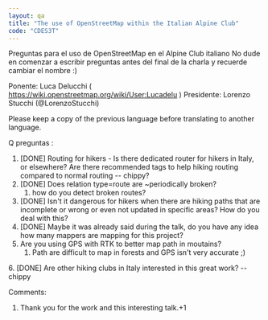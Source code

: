 ```yaml
---
layout: qa
title: "The use of OpenStreetMap within the Italian Alpine Club"
code: "CDES3T"
---
```

<span class="underline">Preguntas para el uso de OpenStreetMap en el
Alpine Club italiano</span>
No dude en comenzar a escribir preguntas antes del final de la charla y
recuerde cambiar el nombre :)

Ponente: Luca Delucchi (
<https://wiki.openstreetmap.org/wiki/User:Lucadelu> )
Presidente: Lorenzo Stucchi (@LorenzoStucchi)

Please keep a copy of the previous language before translating to
another language.

Q preguntas :

1.  \[DONE\] Routing for hikers - Is there dedicated router for hikers
    in Italy, or elsewhere? Are there recommended tags to help hiking
    routing compared to normal routing -- chippy?
2.  \[DONE\] Does relation type=route are ~periodically broken?
    1.  how do you detect broken routes?
3.  \[DONE\] Isn't it dangerous for hikers when there are hiking paths
    that are incomplete or wrong or even not updated in specific areas?
    How do you deal with this?
4.  \[DONE\] Maybe it was already said during the talk, do you have any
    idea how many mappers are mapping for this project?
5.  Are you using GPS with RTK to better map path in moutains?
    1.  Path are difficult to map in forests and GPS isn't very accurate
        ;)

6\. \[DONE\] Are other hiking clubs in Italy interested in this great
work? --chippy

Comments:

1.  Thank you for the work and this interesting talk.+1

